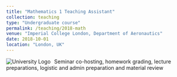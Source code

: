 ```yaml
---
title: "Mathematics 1 Teaching Assistant"
collection: teaching
type: "Undergraduate course"
permalink: /teaching/2018-math
venue: "Imperial College London, Department of Aeronautics"
date: 2018-10-01
location: "London, UK"
---
```


<img src="{{ site.baseurl }}/assets/img/icons/icl_logo1.png" alt="University Logo" style="float:left; margin-right:10px;" />

Seminar co-hosting, homework grading, lecture preparations, logistic and admin preparation and material review
